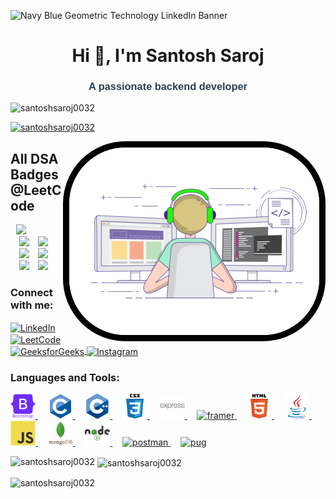 ![Navy Blue Geometric Technology LinkedIn Banner](https://github.com/santoshsaroj0032/santoshsaroj0032/assets/118922022/b9b6a005-99e5-4392-b3fd-4dcd644604f7)

<h1 align="center">Hi 👋, I'm Santosh Saroj</h1>
<h3 align="center" style="font-weight: bold; font-family: 'Arial', sans-serif; color: #2c3e50; text-shadow: 20px 20px 40px rgba(0, 0, 0, 0.1);">   
  A passionate backend developer
</h3>


 <p align="left"> 
  <img src="https://komarev.com/ghpvc/?username=santoshsaroj0032&label=Profile%20views&color=0e75b6&style=flat" alt="santoshsaroj0032" />
</p>
<p align="left">
  <a href="https://github.com/ryo-ma/github-profile-trophy">
    <img src="https://github-profile-trophy.vercel.app/?username=santoshsaroj0032" alt="santoshsaroj0032"  />
  </a>
</p>
<img align="right" alt="Coding" width="400" src="https://raw.githubusercontent.com/devSouvik/devSouvik/master/gif3.gif" style="border: 10px solid black; border-radius: 100px;">

 


## All DSA Badges @LeetCode
<p align="center">
    <img src="https://assets.leetcode.com/static_assets/marketing/2024-100-new.gif" width="60px" style="margin-right: 50px;">
    <img src="https://assets.leetcode.com/static_assets/marketing/2024-50.gif" width="60px" style="margin-right: 10px;">
    <img src="https://assets.leetcode.com/static_assets/public/images/badges/2024/gif/2024-05.gif" width="60px" style="margin-right: 10px;"> 
    <img src="https://assets.leetcode.com/static_assets/public/images/badges/2024/gif/2024-04.gif" width="60px" style="margin-right: 10px;">
    <img src="https://assets.leetcode.com/static_assets/public/images/badges/2024/gif/2024-03.gif" width="60px" style="margin-right: 10px;">
    <img src="https://assets.leetcode.com/static_assets/public/images/badges/2024/gif/2024-02.gif" width="60px" style="margin-right: 10px;">
    <img src="https://assets.leetcode.com/static_assets/public/images/badges/2024/gif/2024-01.gif" width="60px" style="margin-right: 10px;">
 </p>




<h3 align="left">Connect with me:</h3> 
<p align="left">
  <a href="https://linkedin.com/in/santosh-saroj-573b33241" target="_blank">
    <img align="center" src="https://raw.githubusercontent.com/rahuldkjain/github-profile-readme-generator/master/src/images/icons/Social/linked-in-alt.svg" alt="LinkedIn" height="30" width="40" />
  </a>
  <a href="https://leetcode.com/santosh_saroj2589/" target="_blank">
    <img align="center" src="https://raw.githubusercontent.com/rahuldkjain/github-profile-readme-generator/master/src/images/icons/Social/leet-code.svg" alt="LeetCode" height="30" width="40" />
  </a>
  <a href="https://auth.geeksforgeeks.org/user/shrishti2589" target="_blank">
    <img align="center" src="https://raw.githubusercontent.com/rahuldkjain/github-profile-readme-generator/master/src/images/icons/Social/geeks-for-geeks.svg" alt="GeeksforGeeks" height="30" width="40" />
  </a>
  <a href="https://www.instagram.com/santosh_sa.roj?igsh=MWk5bnl6N3B6d3pweg==" target="_blank">
    <img align="center" alt="Instagram" src="https://raw.githubusercontent.com/rahuldkjain/github-profile-readme-generator/master/src/images/icons/Social/instagram.svg" height="30" width="40" />
  </a>
</p>


<h3 align="left">Languages and Tools:</h3>
<p align="left"> 
    <a href="https://getbootstrap.com" target="_blank" rel="noreferrer"> 
        <img src="https://raw.githubusercontent.com/devicons/devicon/master/icons/bootstrap/bootstrap-plain-wordmark.svg" alt="bootstrap" width="40" height="40"/> 
    </a>
    <span>&nbsp;&nbsp;&nbsp;</span>
    <a href="https://www.cprogramming.com/" target="_blank" rel="noreferrer"> 
        <img src="https://raw.githubusercontent.com/devicons/devicon/master/icons/c/c-original.svg" alt="c" width="40" height="40"/> 
    </a>
    <span>&nbsp;&nbsp;&nbsp;</span>
    <a href="https://www.w3schools.com/cpp/" target="_blank" rel="noreferrer"> 
        <img src="https://raw.githubusercontent.com/devicons/devicon/master/icons/cplusplus/cplusplus-original.svg" alt="cplusplus" width="40" height="40"/> 
    </a>
    <span>&nbsp;&nbsp;&nbsp;</span>
    <a href="https://www.w3schools.com/css/" target="_blank" rel="noreferrer"> 
        <img src="https://raw.githubusercontent.com/devicons/devicon/master/icons/css3/css3-original-wordmark.svg" alt="css3" width="40" height="40"/> 
    </a>
    <span>&nbsp;&nbsp;&nbsp;</span>
    <a href="https://expressjs.com" target="_blank" rel="noreferrer"> 
        <img src="https://raw.githubusercontent.com/devicons/devicon/master/icons/express/express-original-wordmark.svg" alt="express" width="40" height="40"/> 
    </a>
    <span>&nbsp;&nbsp;&nbsp;</span>
    <a href="https://www.framer.com/" target="_blank" rel="noreferrer"> 
        <img src="https://www.vectorlogo.zone/logos/framer/framer-icon.svg" alt="framer" width="40" height="40"/> 
    </a>
    <span>&nbsp;&nbsp;&nbsp;</span>
    <a href="https://www.w3.org/html/" target="_blank" rel="noreferrer"> 
        <img src="https://raw.githubusercontent.com/devicons/devicon/master/icons/html5/html5-original-wordmark.svg" alt="html5" width="40" height="40"/> 
    </a>
    <span>&nbsp;&nbsp;&nbsp;</span>
    <a href="https://www.java.com" target="_blank" rel="noreferrer"> 
        <img src="https://raw.githubusercontent.com/devicons/devicon/master/icons/java/java-original.svg" alt="java" width="40" height="40"/> 
    </a>
    <span>&nbsp;&nbsp;&nbsp;</span>
    <a href="https://developer.mozilla.org/en-US/docs/Web/JavaScript" target="_blank" rel="noreferrer"> 
        <img src="https://raw.githubusercontent.com/devicons/devicon/master/icons/javascript/javascript-original.svg" alt="javascript" width="40" height="40"/> 
    </a>
    <span>&nbsp;&nbsp;&nbsp;</span>
    <a href="https://www.mongodb.com/" target="_blank" rel="noreferrer"> 
        <img src="https://raw.githubusercontent.com/devicons/devicon/master/icons/mongodb/mongodb-original-wordmark.svg" alt="mongodb" width="40" height="40"/> 
    </a>
    <span>&nbsp;&nbsp;&nbsp;</span>
    <a href="https://nodejs.org" target="_blank" rel="noreferrer"> 
        <img src="https://raw.githubusercontent.com/devicons/devicon/master/icons/nodejs/nodejs-original-wordmark.svg" alt="nodejs" width="40" height="40"/> 
    </a>
    <span>&nbsp;&nbsp;&nbsp;</span>
    <a href="https://postman.com" target="_blank" rel="noreferrer"> 
        <img src="https://www.vectorlogo.zone/logos/getpostman/getpostman-icon.svg" alt="postman" width="40" height="40"/> 
    </a>
    <span>&nbsp;&nbsp;&nbsp;</span>
    <a href="https://pugjs.org" target="_blank" rel="noreferrer"> 
        <img src="https://cdn.worldvectorlogo.com/logos/pug.svg" alt="pug" width="40" height="40"/> 
    </a>
</p>


<p>
    <img align="left" src="https://github-readme-stats.vercel.app/api/top-langs?username=santoshsaroj0032&show_icons=true&locale=en&layout=compact" alt="santoshsaroj0032" />
</p>

<p>
    &nbsp;<img align="center" src="https://github-readme-stats.vercel.app/api?username=santoshsaroj0032&show_icons=true&locale=en" alt="santoshsaroj0032" />
</p>


<p>
    <img align="center" src="https://github-readme-streak-stats.herokuapp.com/?user=santoshsaroj0032&" alt="santoshsaroj0032" />
</p>
 
